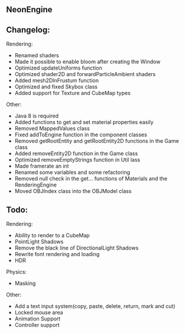 ## NeonEngine

## Changelog:

Rendering:
- Renamed shaders
- Made it possible to enable bloom after creating the Window
- Optimized updateUniforms function
- Optimized shader2D and forwardParticleAmbient shaders
- Added mesh2DInFrustum function
- Optimized and fixed Skybox class
- Added support for Texture and CubeMap types

Other:
- Java 8 is required
- Added functions to get and set material properties easily
- Removed MappedValues class
- Fixed addToEngine function in the component classes
- Removed getRootEntity and getRootEntity2D functions in the Game class
- Added removeEntity2D function in the Game class
- Optimized removeEmptyStrings function in Util lass
- Made framerate an int
- Renamed some variables and some refactoring
- Removed null check in the get... functions of Materials and the RenderingEngine
- Moved OBJIndex class into the OBJModel class

## Todo:

Rendering:
- Ability to render to a CubeMap
- PointLight Shadows
- Remove the black line of DirectionalLight Shadows
- Rewrite font rendering and loading
- HDR

Physics:
- Masking

Other:
- Add a text input system(copy, paste, delete, return, mark and cut)
- Locked mouse area
- Animation Support
- Controller support
